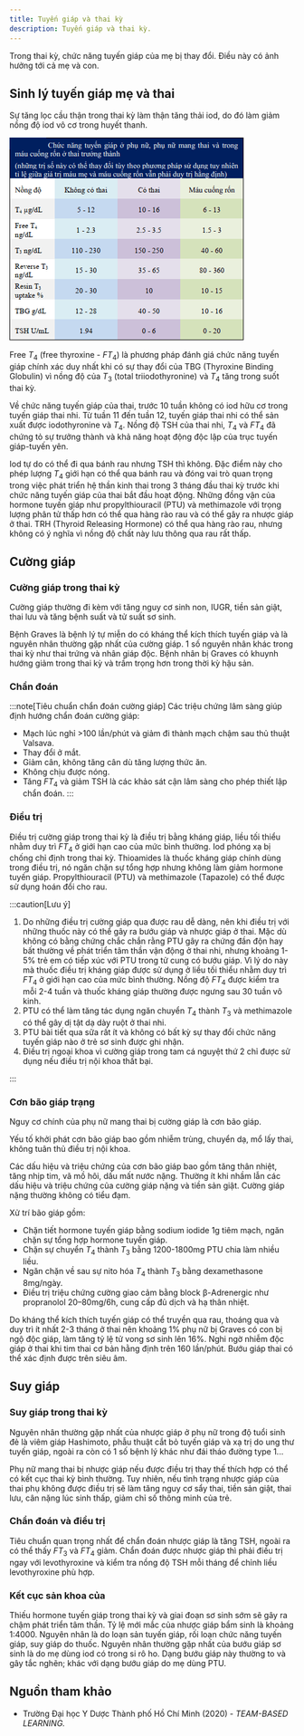 ```yaml
---
title: Tuyến giáp và thai kỳ
description: Tuyến giáp và thai kỳ.
---
```


Trong thai kỳ, chức năng tuyến giáp của mẹ bị thay đổi. Điều này có ảnh hưởng tới cả mẹ và con.

## Sinh lý tuyến giáp mẹ và thai

Sự tăng lọc cầu thận trong thai kỳ làm thận tăng thải iod, do đó làm giảm nồng độ iod vô cơ trong huyết thanh.

![Bảng chức năng tuyến giáp](../../../assets/san-khoa/tuyen-giap-va-thai-ky/bang-chuc-nang-tuyen-giap.png)

Free $T_4$ (free thyroxine - $FT_4$) là phương pháp đánh giá chức năng tuyến giáp chính xác duy nhất khi có sự thay đổi của TBG (Thyroxine Binding Globulin) vì nồng độ của $T_3$ (total triiodothyronine) và $T_4$ tăng trong suốt thai kỳ.

Về chức năng tuyến giáp của thai, trước 10 tuần không có iod hữu cơ trong tuyến giáp thai nhi. Từ tuần 11 đến tuần 12, tuyến giáp thai nhi có thể sản xuất được iodothyronine và $T_4$. Nồng độ TSH của thai nhi, $T_4$ và $FT_4$ đã chứng tỏ sự trưởng thành và khả năng hoạt động độc lập của trục tuyến giáp-tuyến yên.

Iod tự do có thể đi qua bánh rau nhưng TSH thì không. Đặc điểm này cho phép lượng $T_4$ giới hạn có thể qua bánh rau và đóng vai trò quan trọng trong việc phát triển hệ thần kinh thai trong 3 tháng đầu thai kỳ trước khi chức năng tuyến giáp của thai bắt đầu hoạt động. Những đồng vận của hormone tuyến giáp như propylthiouracil (PTU) và methimazole với trọng lượng phân tử thấp hơn có thể qua hàng rào rau và có thể gây ra nhược giáp ở thai. TRH (Thyroid Releasing Hormone) có thể qua hàng rào rau, nhưng không có ý nghĩa vì nồng độ chất này lưu thông qua rau rất thấp.

## Cường giáp

### Cường giáp trong thai kỳ

Cường giáp thường đi kèm với tăng nguy cơ sinh non, IUGR, tiền sản giật, thai lưu và tăng bệnh suất và tử suất sơ sinh.

Bệnh Graves là bệnh lý tự miễn do có kháng thể kích thích tuyến giáp và là nguyên nhân thường gặp nhất của cường giáp. 1 số nguyên nhân khác trong thai kỳ như thai trứng và nhân giáp độc. Bệnh nhân bị Graves có khuynh hướng giảm trong thai kỳ và trầm trọng hơn trong thời kỳ hậu sản.

### Chẩn đoán

:::note[Tiêu chuẩn chẩn đoán cường giáp]
Các triệu chứng lâm sàng giúp định hướng chẩn đoán cường giáp:

- Mạch lúc nghỉ >100 lần/phút và giảm đi thành mạch chậm sau thủ thuật Valsava.
- Thay đổi ở mắt.
- Giảm cân, không tăng cân dù tăng lượng thức ăn.
- Không chịu được nóng.
- Tăng $FT_4$ và giảm TSH là các khảo sát cận lâm sàng cho phép thiết lập chẩn đoán.
:::

### Điều trị

Điều trị cường giáp trong thai kỳ là điều trị bằng kháng giáp, liều tối thiểu nhằm duy trì $FT_4$ ở giới hạn cao của mức bình thường. Iod phóng xạ bị chống chỉ định trong thai kỳ. Thioamides là thuốc kháng giáp chính dùng trong điều trị, nó ngăn chặn sự tổng hợp nhưng không làm giảm hormone tuyến giáp. Propylthiouracil (PTU) và methimazole (Tapazole) có thể được sử dụng hoán đổi cho rau.

:::caution[Lưu ý]

1. Do những điều trị cường giáp qua được rau dễ dàng, nên khi điều trị với những thuốc này có thể gây ra bướu giáp và nhược giáp ở thai. Mặc dù không có bằng chứng chắc chắn rằng PTU gây ra chứng đần độn hay bất thường về phát triển tâm thần vận động ở thai nhi, nhưng khoảng 1-5% trẻ em có tiếp xúc với PTU trong tử cung có bướu giáp. Vì lý do này mà thuốc điều trị kháng giáp được sử dụng ở liều tối thiểu nhằm duy trì $FT_4$ ở giới hạn cao của mức bình thường. Nồng độ $FT_4$ được kiểm tra mỗi 2-4 tuần và thuốc kháng giáp thường được ngưng sau 30 tuần vô kinh.
2. PTU có thể làm tăng tác dụng ngăn chuyển $T_4$ thành $T_3$ và methimazole có thể gây dị tật dạ dày ruột ở thai nhi.
3. PTU bài tiết qua sữa rất ít và không có bất kỳ sự thay đổi chức năng tuyến giáp nào ở trẻ sơ sinh được ghi nhận.
4. Điều trị ngoại khoa vì cường giáp trong tam cá nguyệt thứ 2 chỉ được sử dụng nếu điều trị nội khoa thất bại.

:::

### Cơn bão giáp trạng

Nguy cơ chính của phụ nữ mang thai bị cường giáp là cơn bão giáp.

Yếu tố khởi phát cơn bão giáp bao gồm nhiễm trùng, chuyển dạ, mổ lấy thai, không tuân thủ điều trị nội khoa.

Các dấu hiệu và triệu chứng của cơn bão giáp bao gồm tăng thân nhiệt, tăng nhịp tim, vã mồ hôi, dấu mất nước nặng. Thường ít khi nhầm lẫn các dấu hiệu và triệu chứng của cường giáp nặng và tiền sản giật. Cường giáp nặng thường không có tiểu đạm.

Xử trí bão giáp gồm:

- Chặn tiết hormone tuyến giáp bằng sodium iodide 1g tiêm mạch, ngăn chặn sự tổng hợp hormone tuyến giáp.
- Chặn sự chuyển $T_4$ thành $T_3$ bằng 1200-1800mg PTU chia làm nhiều liều.
- Ngăn chặn về sau sự nito hóa $T_4$ thành $T_3$ bằng dexamethasone 8mg/ngày.
- Điều trị triệu chứng cường giao cảm bằng block β-Adrenergic như propranolol 20–80mg/6h, cung cấp đủ dịch và hạ thân nhiệt.

Do kháng thể kích thích tuyến giáp có thể truyền qua rau, thoáng qua và duy trì ít nhất 2-3 tháng ở thai nên khoảng 1% phụ nữ bị Graves có con bị ngộ độc giáp, làm tăng tỷ lệ tử vong sơ sinh lên 16%. Nghi ngờ nhiễm độc giáp ở thai khi tim thai cơ bản hằng định trên 160 lần/phút. Bướu giáp thai có thể xác định được trên siêu âm.

## Suy giáp

### Suy giáp trong thai kỳ

Nguyên nhân thường gặp nhất của nhược giáp ở phụ nữ trong độ tuổi sinh đẻ là viêm giáp Hashimoto, phẫu thuật cắt bỏ tuyến giáp và xạ trị do ung thư tuyến giáp, ngoài ra còn có 1 số bệnh lý khác như đái tháo đường type 1...

Phụ nữ mang thai bị nhược giáp nếu được điều trị thay thế thích hợp có thể có kết cục thai kỳ bình thường. Tuy nhiên, nếu tình trạng nhược giáp của thai phụ không được điều trị sẽ làm tăng nguy cơ sẩy thai, tiền sản giật, thai lưu, cân nặng lúc sinh thấp, giảm chỉ số thông minh của trẻ.

### Chẩn đoán và điều trị

Tiêu chuẩn quan trọng nhất để chẩn đoán nhược giáp là tăng TSH, ngoài ra có thể thấy $FT_3$ và $FT_4$ giảm. Chẩn đoán được nhược giáp thì phải điều trị ngay với levothyroxine và kiểm tra nồng độ TSH mỗi tháng để chỉnh liều levothyroxine phù hợp.

### Kết cục sản khoa của

Thiếu hormone tuyến giáp trong thai kỳ và giai đoạn sơ sinh sớm sẽ gây ra chậm phát triển tâm thần.
Tỷ lệ mới mắc của nhược giáp bẩm sinh là khoảng 1:4000. Nguyên nhân là do loạn sản tuyến giáp, rối loạn chức năng tuyến giáp, suy giáp do thuốc. Nguyên nhân thường gặp nhất của bướu giáp sơ sinh là do mẹ dùng iod có trong si rô ho. Dạng bướu giáp này thường to và gây tắc nghẽn; khác với dạng bướu giáp do mẹ dùng
PTU.

## Nguồn tham khảo

- Trường Đại học Y Dược Thành phố Hồ Chí Minh (2020) - _TEAM-BASED LEARNING._
